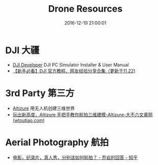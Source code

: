 ﻿---
title: Drone Resources
date: 2016-12-19 21:00:01
tags: [geek, drone]
categories: [geek]
---
# DJI 大疆

- [DJI Developer](https://developer.dji.com/mobile-sdk/downloads/) DJI PC Simulator Installer & User Manual
- [【新手必看】DJI 官方教程、网友经验分享合集（更新于11.22)](http://bbs.dji.com/thread-29907-1-1.html)

# 3rd Party 第三方

- [Altizure](https://www.altizure.com/) 用无人机创建三维世界
- [玩出新高度，Altizure 手把手教你航拍三维建模-Altizure-大不六文章网(wtoutiao.com)](http://www.wtoutiao.com/p/305d8hS.html)

# Aerial Photography 航拍

- [电影，纪录片，真人秀，分别该如何航拍？ - 乔岩的回答 - 知乎](https://www.zhihu.com/question/52237464/answer/130410812)
